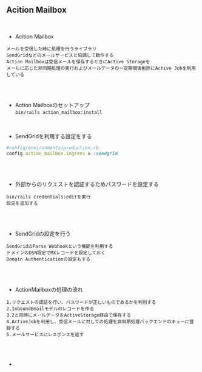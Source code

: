 ## Acition Mailbox  
<br>

- Acition Mailbox  
```
メールを受信した時に処理を行うライブラリ
SendGridなどのメールサービスと協調して動作する
Action Mailboxは受信メールを保存するときにActive Storageを
メールに応じた非同期処理の実行およびメールデータの一定期間後削除にActive Jobを利用している
```
<br>
<br>

- Action Mailboxのセットアップ  
`bin/rails action_mailbox:install`  
<br>

- SendGridを利用する設定をする  
```rb
#config/environments/production.rb
config.action_mailbox.ingress = :sendgrid
```
<br>
<br>

- 外部からのリクエストを認証するためパスワードを設定する  
```
bin/rails credentials:editを実行
設定を追加する
```
<br>
<br>

- SendGridの設定を行う  
```
SendGridのParse Webhookという機能を利用する
ドメインのDSN設定でMXレコードを設定しておく
Domain Authenticationの設定もする
```
<br>
<br>

- ActionMailboxの処理の流れ  
```
1.リクエストの認証を行い、パスワードが正しいものであるかを判別する
2.InboundEmailモデルのレコードを作る
3.2と同時にメールデータをActiveStorage経由で保存する
4.ActiveJobを利用し、受信メールに対しての処理を非同期処理バックエンドのキューに登録する
5.メールサービスにレスポンスを返す
```
<br>
<br>

- 
